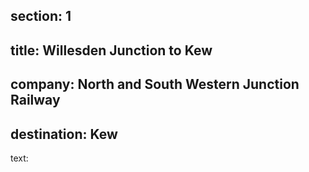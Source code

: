 ﻿section: 1
----
title: Willesden Junction to Kew
----
company: North and South Western Junction Railway
----
destination: Kew
----
text: &#32;